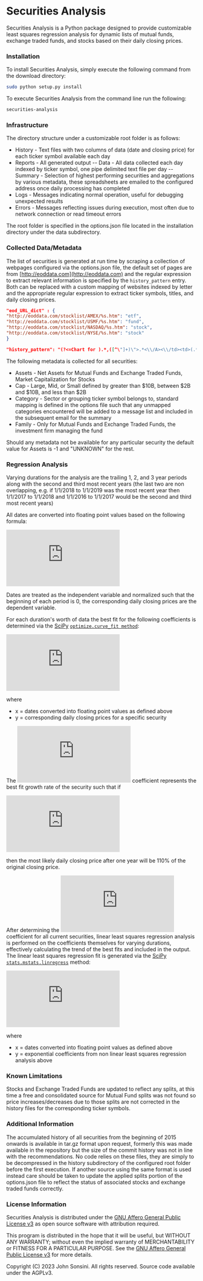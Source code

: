 # Securities Analysis
Securities Analysis is a Python package designed to provide customizable least squares regression analysis for dynamic lists of mutual funds, exchange traded funds, and stocks based on their daily closing prices.

### Installation
To install Securities Analysis, simply execute the following command from the download directory:
```bash
sudo python setup.py install
```

To execute Securities Analysis from the command line run the following:
```bash
securities-analysis
```

### Infrastructure
The directory structure under a customizable root folder is as follows:
 * History - Text files with two columns of data (date and closing price) for each ticker symbol available each day
 * Reports - All generated output
 -- Data - All data collected each day indexed by ticker symbol, one pipe delimited text file per day
 -- Summary - Selection of highest performing securities and aggregations by various metadata, these spreadsheets are emailed to the configured address once daily processing has completed
 * Logs - Messages indicating normal operation, useful for debugging unexpected results
 * Errors - Messages reflecting issues during execution, most often due to network connection or read timeout errors

The root folder is specified in the options.json file located in the installation directory under the data subdirectory.

### Collected Data/Metadata
The list of securities is generated at run time by scraping a collection of webpages configured via the options.json file, the default set of pages are from [http://eoddata.com](http://eoddata.com) and the regular expression to extract relevant information is specified by the `history_pattern` entry.  Both can be replaced with a custom mapping of websites indexed by letter and the appropriate regular expression to extract ticker symbols, titles, and daily closing prices.

```json
"eod_URL_dict" : {
"http://eoddata.com/stocklist/AMEX/%s.htm": "etf",
"http://eoddata.com/stocklist/USMF/%s.htm": "fund",
"http://eoddata.com/stocklist/NASDAQ/%s.htm": "stock",
"http://eoddata.com/stocklist/NYSE/%s.htm": "stock"
}
```

```json
"history_pattern": "(?<=Chart for ).*,([^\"]+)\">.*<\\/A><\\/td><td>(.*)<\\/td>.*<\\/td><td align=right>.*<\\/td><td align=right>(.*)<\\/td><td align=right>"
```

The following metadata is collected for all securities:
 * Assets - Net Assets for Mutual Funds and Exchange Traded Funds, Market Capitalization for Stocks
 * Cap - Large, Mid, or Small defined by greater than $10B, between $2B and $10B, and less than $2B
 * Category - Sector or grouping ticker symbol belongs to, standard mapping is defined in the options file such that any unmapped categories encountered will be added to a message list and included in the subsequent email for the summary
 * Family - Only for Mutual Funds and Exchange Traded Funds, the investment firm managing the fund

Should any metadata not be available for any particular security the default value for Assets is -1 and "UNKNOWN" for the rest.

### Regression Analysis
Varying durations for the analysis are the trailing 1, 2, and 3 year periods along with the second and third most recent years (the last two are non overlapping, e.g. if 1/1/2018 to 1/1/2019 was the most recent year then 1/1/2017 to 1/1/2018 and 1/1/2016 to 1/1/2017 would be the second and third most recent years)

All dates are converted into floating point values based on the following formula:

![equation](https://latex.codecogs.com/gif.latex?Year%20&plus;%20%5Cfrac%7BDay%5C%3A%20of%5C%3A%20Year%7D%7B%5Cbegin%7Bcases%7D%20366%20%26%20%5Ctext%7B%20if%20%7D%20Year%20%3D%20Leap%5C%3A%20Year%5C%5C%20365%20%26%20%5Ctext%7B%20if%20%7D%20Year%20%5Cneq%20Leap%5C%3A%20Year%20%5Cend%7Bcases%7D%7D)

Dates are treated as the independent variable and normalized such that the beginning of each period is 0, the corresponding daily closing prices are the dependent variable.

For each duration's worth of data the best fit for the following coefficients is determined via the [SciPy](https://scipy.org/) [`optimize.curve_fit method`](https://docs.scipy.org/doc/scipy/reference/generated/scipy.optimize.curve_fit.html):

![equation](https://latex.codecogs.com/gif.latex?y%20%3D%20a%20*%20b%20%5E%20x)

where
 * x = dates converted into floating point values as defined above
 * y = corresponding daily closing prices for a specific security

The ![equation](https://latex.codecogs.com/gif.latex?b) coefficient represents the best fit growth rate of the security such that if

![equation](https://latex.codecogs.com/gif.latex?b%20%3D%201.1)

then the most likely daily closing price after one year will be 110% of the original closing price.

After determining the ![equation](https://latex.codecogs.com/gif.latex?b) coefficient for all current securities, linear least squares regression analysis is performed on the coefficients themselves for varying durations, effectively calculating the trend of the best fits and included in the output.  The linear least squares regression fit is generated via the [SciPy](https://scipy.org/) [`stats.mstats.linregress`](https://docs.scipy.org/doc/scipy/reference/generated/scipy.stats.mstats.linregress.html) method:

![equation](https://latex.codecogs.com/gif.latex?y%20%3D%20a%20&plus;%20b%20*%20x)

where
 * x = dates converted into floating point values as defined above
 * y = exponential coefficients from non linear least squares regression analysis above

### Known Limitations
Stocks and Exchange Traded Funds are updated to reflect any splits, at this time a free and consolidated source for Mutual Fund splits was not found so price increases/decreases due to those splits are not corrected in the history files for the corresponding ticker symbols.

### Additional Information
The accumulated history of all securities from the beginning of 2015 onwards is available in tar.gz format upon request, formerly this was made available in the repository but the size of the commit history was not in line with the recommendations.  No code relies on these files, they are simply to be decompressed in the history subdirectory of the configured root folder before the first execution.  If another source using the same format is used instead care should be taken to update the applied splits portion of the options.json file to reflect the status of associated stocks and exchange traded funds correctly.

### License Information
Securities Analysis is distributed under the [GNU Affero General Public License v3](https://www.gnu.org/licenses/agpl.html) as open source software with attribution required.

This program is distributed in the hope that it will be useful, but WITHOUT ANY WARRANTY; without even the implied warranty of
MERCHANTABILITY or FITNESS FOR A PARTICULAR PURPOSE.  See the [GNU Affero General Public License v3](https://www.gnu.org/licenses/agpl.html) for more details.

Copyright (C) 2023 John Sonsini.  All rights reserved.  Source code available under the AGPLv3.

